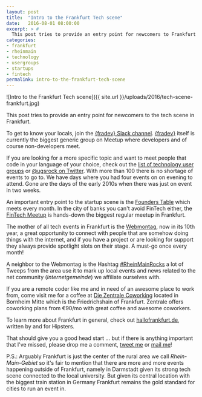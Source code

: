 ```yaml
---
layout: post
title:  "Intro to the Frankfurt Tech scene"
date:   2016-08-01 08:00:00
excerpt: > #
  This post tries to provide an entry point for newcomers to Frankfurt
categories:
- frankfurt
- rheinmain
- technology
- usergroups
- startups
- fintech
permalink: intro-to-the-frankfurt-tech-scene
---
```


![Intro to the Frankfurt Tech scene]({{ site.url }}/uploads/2016/tech-scene-frankfurt.jpg)

This post tries to provide an entry point for newcomers to the tech scene
in Frankfurt.

To get to know your locals, join the [{fradev} Slack channel](https://fradev.herokuapp.com/).
[{fradev}](http://www.meetup.com/de-DE/Frankfurt-Developers/) itself is 
currently the biggest generic group on Meetup where developers and 
of course non-developers meet.

If you are looking for a more specific topic and want to meet people 
that code in your language of your choice, check out the [list of 
technology user groups](https://usergroups.rheinmainrocks.de/) or 
[@ugsrock on Twitter](https://twitter.com/ugsrock). With more than 100 
there is no shortage of events to go to. We have days where you had four 
events on on evening to attend. Gone are the days of the early 2010s 
when there was just on event in two weeks.

An important entry point to the startup scene is the [Founders Table](http://www.meetup.com/de-DE/Grunderstammtisch-Founders-Table-FrankfurtRheinMain/)
which meets every month. In the city of banks you can't avoid FinTech
either, the [FinTech Meetup](http://www.meetup.com/de-DE/FinTech-in-and-around-Frankfurt/)
is hands-down the biggest regular meetup in Frankfurt.

The mother of all tech events in Frankfurt is the [Webmontag](http://www.wmfra.de/), now in
its 10th year, a great opportunity to connect with people that are
somehow doing things with the internet, and if you have a project or 
are looking for support they always provide spotlight slots on their 
stage. A must-go once every month!

A neighbor to the Webmontag is the Hashtag [#RheinMainRocks](https://twitter.com/search?f=tweets&q=%23RheinMainRocks)
a lot of Tweeps from the area use it to mark up local events and news 
related to the net community (*Internetgemeinde*) we affiliate ourselves 
with.

If you are a remote coder like me and in need of an awesome place to work 
from, come visit me for a coffee at [Die Zentrale Coworking](https://www.die-zentrale-ffm.de/) 
located in Bornheim Mitte which is the Friedrichshain of Frankfurt. 
Zentrale offers coworking plans from €90/mo with great coffee and 
awesome coworkers.

To learn more about Frankfurt in general, check out
[hallofrankfurt.de](https://hallofrankfurt.de/), written by and for
Hipsters.

That should give you a good head start … but if there is anything 
important that I've missed, please drop me a comment, [tweet me](https://twitter.com/coderbyheart) 
or [mail me](mailto:m@coderbyheart.com)!

P.S.: Arguably Frankfurt is just the center of the rural area we call 
*Rhein-Main-Gebiet* so it's fair to mention that there are more and more
events happening outside of Frankfurt, namely in Darmstadt given its 
strong tech scene connected to the local university. But given its 
central location with the biggest train station in Germany Frankfurt 
remains the gold standard for cities to run an event in. 
